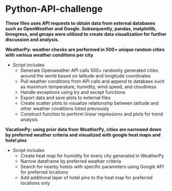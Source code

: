 # Python-API-challenge

**These files uses API requests to obtain data from external databases such as OpenWeather and Google. Subsequently, pandas, matplotlib, linregress, and gmaps were utilized to create data visualization for further discussion and analysis.**

**WeatherPy: weather checks are performed in 500+ unique random cities with various weather conditions per city**  
  * Script includes 
    * Generate Openweather API calls 500+ randomly generated cities around the world based on latitude and longitude coordinates
    * Pull weather conditions from API calls and append to database such as maximum temperature, humidity, wind speed, and cloudiness 
    * Handle exceptions using try and except functions 
    * Export data and save plots to external files 
    * Create scatter plots to visualize relationship between latitude and other weather conditions listed previously 
    * Construct function to perform linear regressions and plots for trend analysis 

**VacationPy: using prior data from WeatherPy, cities are narrowed down by preferred weather criteria and visualized with google heat maps and hotel pins** 
  * Script includes
    * Create heat map for humidity for every city generated in WeatherPy
    * Narrow dataframe by preferred weather criteria 
    * Search for nearby hotels with specific parameters using Google API for preferred locations
    * Add additional layer of hotel pins to the heat map for preferred locations only 
